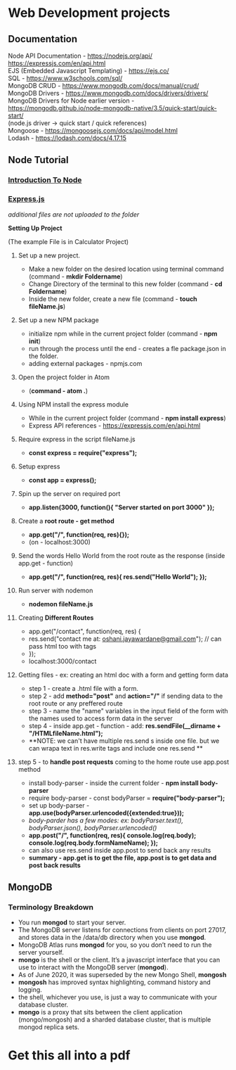 # Web Development projects
## Documentation

Node API Documentation - https://nodejs.org/api/ <br/>
https://expressjs.com/en/api.html <br/>
EJS (Embedded Javascript Templating) - https://ejs.co/ <br/>
SQL - https://www.w3schools.com/sql/ <br/>
MongoDB CRUD - https://www.mongodb.com/docs/manual/crud/ <br/>
MongoDB Drivers - https://www.mongodb.com/docs/drivers/drivers/ <br/>
MongoDB Drivers for Node earlier version - https://mongodb.github.io/node-mongodb-native/3.5/quick-start/quick-start/ <br/>
(node.js driver -> quick start / quick references) <br/>
Mongoose - https://mongoosejs.com/docs/api/model.html <br/>
Lodash - https://lodash.com/docs/4.17.15

## Node Tutorial
### [Introduction To Node](https://github.com/oshani-jayawardane/HTML_projects/tree/main/intro-to-node)
### [Express.js](https://github.com/oshani-jayawardane/HTML_projects/tree/main/my-express-server)
_additional files are not uploaded to the folder_ <br/>

**Setting Up Project** <br/>

(The example File is in Calculator Project) <br/>

1. Set up a new project.
      * Make a new folder on the desired location using terminal command (command - **mkdir Foldername**)
      * Change Directory of the terminal to this new folder (command - **cd Foldername**)
      * Inside the new folder, create a new file (command - **touch fileName.js**)

2. Set up a new NPM package
     * initialize npm while in the current project folder (command - **npm init**)
     * run through the process until the end - creates a fle package.json in the folder.
     * adding external packages - npmjs.com

3. Open the project folder in Atom 
    * (**command - atom .**)

4. Using NPM install the express module
    * While in the current project folder (command - **npm install express**)
    * Express API references - https://expressjs.com/en/api.html

5. Require express in the script fileName.js
    * **const express = require("express");**
   
6. Setup express
    * **const app = express();**

7. Spin up the server on required port
    * **app.listen(3000, function(){ "Server started on port 3000" });**

8. Create a **root route - get method**
    * **app.get("/", function(req, res){});**
    * (on - localhost:3000)

9. Send the words Hello World from the root route as the response (inside app.get - function)
    * **app.get("/", function(req, res){ res.send("Hello World"); });**

10. Run server with nodemon
    * **nodemon fileName.js**

11. Creating **Different Routes**
    * app.get("/contact", function(req, res) { 
    * res.send("contact me at: oshani.jayawardane@gmail.com"); // can pass html too with tags 
    * });
    * localhost:3000/contact
    
12. Getting files - ex: creating an html doc with a form and getting form data
    * step 1 - create a .html file with a form.
    * step 2 - add **method="post"** and **action="/"** if sending data to the root route or any preffered route
    * step 3 - name the "name" variables in the input field of the form with the names used to access form data in the server
    * step 4 - inside app.get - function - add: **res.sendFile(__dirname + "/HTMLfileName.html");**
    * **NOTE: we can't have multiple res.send s inside one file. but we can wrapa text in res.write tags and include one res.send **

13. step 5 - to **handle post requests** coming to the home route use app.post method
    * install body-parser - inside the current folder - **npm install body-parser**
    * require body-parser - const bodyParser = **require("body-parser");**
    * set up body-parser - **app.use(bodyParser.urlencoded({extended:true}));**
    * _body-parder has a few modes: ex: bodyParser.text(), bodyParser.json(), bodyParser.urlencoded()_
    * **app.post("/", function(req, res){ console.log(req.body); console.log(req.body.formNameName); });**
    * can also use res.send inside app.post to send back any results
    * **summary - app.get is to get the file, app.post is to get data and post back results**

## MongoDB
### Terminology Breakdown

* You run **mongod** to start your server.
* The MongoDB server listens for connections from clients on port 27017, and stores data in the /data/db directory when you use **mongod**.
* MongoDB Atlas runs **mongod** for you, so you don’t need to run the server yourself.
* **mongo** is the shell or the client. It’s a javascript interface that you can use to interact with the MongoDB server (**mongod**).
* As of June 2020, it was superseded by the new Mongo Shell, **mongosh**
* **mongosh** has improved syntax highlighting, command history and logging.
* the shell, whichever you use, is just a way to communicate with your database cluster.
* **mongo** is a proxy that sits between the client application (mongo/mongosh) and a sharded database cluster, that is multiple mongod replica sets.

# Get this all into a pdf
